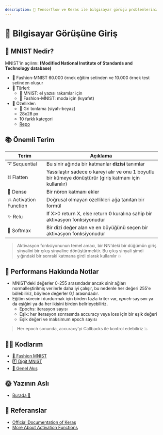 ```yaml
---
description: 🚪 Tensorflow ve Keras ile bilgisayar görüşü problemlerini çözmeye giriş 
---
```

# 🚪 Bilgisayar Görüşüne Giriş

## 👗 MNIST Nedir?
MNIST'in açılımı: **(Modified National Institute of Standards and Technology database)**

* 🔎 Fashion-MNIST 60.000 örnek eğitim setinden ve 10.000 örnek test setinden oluşur
* 🎨 Türleri:
  * 🔢 MNIST: el yazısı rakamlar için
  * 👗 Fashion-MNIST: moda için (kıyafet)
* 📃 Özellikler:
  * 🌚 Gri tonlama (siyah-beyaz)
  * 28x28 px
  * 10 farklı kategori
  * [Repo](https://github.com/zalandoresearch/fashion-mnist)

## 📚 Önemli Terim
| Terim           | Açıklama   |
| --------------- |---------------|
| ➰ Sequential      | Bu sinir ağında bir katmanlar **dizisi** tanımlar |
| ⛓ Flatten          | Yassılaştır sadece o kareyi alır ve onu 1 boyutlu bir kümeye dönüştürür (giriş katmanı için kullanılır) |
| 🔷 Dense           | Bir nöron katmanı ekler |
| 💥 Activation Function | Doğrusal olmayan özellikleri ağa tanıtan bir formül |
| ✨ Relu            | If X>0 return X, else return 0 kuralına sahip bir aktivasyon fonksiyonudur |
| 🎨 Softmax         | Bir dizi değer alan ve en büyüğünü seçen bir aktivasyon fonksiyonudur |


> Aktivasyon fonksiyonunun temel amacı, bir NN'deki bir düğümün giriş sinyalini bir çıkış sinyaline dönüştürmektir. Bu çıkış sinyali şimdi yığındaki bir sonraki katmana girdi olarak kullanılır 💥

## 💫 Performans Hakkında Notlar
* MNIST'deki değerler 0-255 arasındadır ancak sinir ağları normalleştirilmiş verilerle daha iyi çalışır, bu nedenle her değeri 255'e bölebiliriz, böylece değerler 0,1 arasındadır.
* Eğitim sürecini durdurmak için birden fazla kriter var, _epoch_ sayısını ya da eşiğini ya da her ikisini birden belirleyebiliriz.
  * Epochs: iterasyon sayısı
  * Eşik: her iterasyon sonrasında accuracy veya loss için bir eşik değeri
  * Eşik değeri ve maksimum epoch sayısı

> Her epoch sonunda, accuracy'yi Callbacks ile kontrol edebiliriz 💥

## 👩‍💻 Kodlarım
- [👗 Fashion MNIST](./0-Fashion-MNIST.ipynb)
- [1️⃣ Digit MNIST](./1-DIGIT-MNIST.ipynb)
- [🎈 Genel Akış](./2-CNNWorkflow.ipynb)

## 🌞 Yazının Aslı
- [Burada 🐾](https://dl.asmaamir.com/2-intro2computervision)

## 🧐 Referanslar
* [Official Documentation of Keras](https://keras.io/)
* [More About Activation Functions](https://keras.io/activations/)
